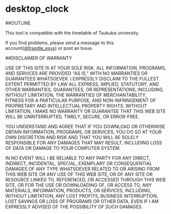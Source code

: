 # desktop_clock

##OUTLINE

This tool is compatible with the timetable of Tsukuba university.

If you find problems, please send a message to this account([@frandle_esys](https://twitter.com/frandle_esys)) or post an Issue.


##DISCLAIMER OF WARRANTY

USE OF THIS SITE IS AT YOUR SOLE RISK. ALL INFORMATION, PROGRAMS, AND SERVICES ARE PROVIDED "AS IS," WITH NO WARRANTIES OR GUARANTEES WHATSOEVER. 
I EXPRESSLY DISCLAIM TO THE FULLEST EXTENT PERMITTED BY LAW ALL EXPRESS, IMPLIED, STATUTORY, AND OTHER WARRANTIES, GUARANTEES, OR REPRESENTATIONS, INCLUDING, WITHOUT LIMITATION, THE WARRANTIES OF MERCHANTABILITY, FITNESS FOR A PARTICULAR PURPOSE, AND NON-INFRINGEMENT OF PROPRIETARY AND INTELLECTUAL PROPERTY RIGHTS. 
WITHOUT LIMITATION, I MAKE NO WARRANTY OR GUARANTEE THAT THIS WEB SITE WILL BE UNINTERRUPTED, TIMELY, SECURE, OR ERROR-FREE.

YOU UNDERSTAND AND AGREE THAT IF YOU DOWNLOAD OR OTHERWISE OBTAIN INFORMATION, PROGRAMS, OR SERVICES, YOU DO SO AT YOUR OWN DISCRETION AND RISK AND THAT YOU WILL BE SOLELY RESPONSIBLE FOR ANY DAMAGES THAT MAY RESULT, INCLUDING LOSS OF DATA OR DAMAGE TO YOUR COMPUTER SYSTEM.

IN NO EVENT WILL I BE RELIABLE TO ANY PARTY FOR ANY DIRECT, INDIRECT, INCIDENTAL, SPECIAL, EXEMPLARY OR CONSEQUENTIAL DAMAGES OF ANY TYPE WHATSOEVER RELATED TO OR ARISING FROM THIS WEB SITE OR ANY USE OF THIS WEB SITE, OR OF ANY SITE OR RESOURCE LINKED TO, REFERENCED, OR ACCESSED THROUGH THIS WEB SITE, OR FOR THE USE OR DOWNLOADING OF, OR ACCESS TO, ANY MATERIALS, INFORMATION, PRODUCTS, OR SERVICES, INCLUDING, WITHOUT LIMITATION, ANY LOST PROFITS, BUSINESS INTERRUPTION, LOST SAVINGS OR LOSS OF PROGRAMS OR OTHER DATA, EVEN IF I AM EXPRESSLY ADVISED OF THE POSSIBILITY OF SUCH DAMAGES.
